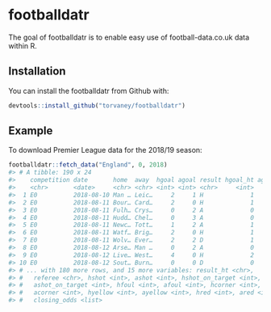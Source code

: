 
<!-- README.md is generated from README.Rmd. Please edit that file -->

# footballdatr

The goal of footballdatr is to enable easy use of football-data.co.uk
data within R.

## Installation

You can install the footballdatr from Github with:

``` r
devtools::install_github("torvaney/footballdatr")
```

## Example

To download Premier League data for the 2018/19 season:

``` r
footballdatr::fetch_data("England", 0, 2018)
#> # A tibble: 190 x 24
#>    competition date       home  away  hgoal agoal result hgoal_ht agoal_ht
#>    <chr>       <date>     <chr> <chr> <int> <int> <chr>     <int>    <int>
#>  1 E0          2018-08-10 Man … Leic…     2     1 H             1        0
#>  2 E0          2018-08-11 Bour… Card…     2     0 H             1        0
#>  3 E0          2018-08-11 Fulh… Crys…     0     2 A             0        1
#>  4 E0          2018-08-11 Hudd… Chel…     0     3 A             0        2
#>  5 E0          2018-08-11 Newc… Tott…     1     2 A             1        2
#>  6 E0          2018-08-11 Watf… Brig…     2     0 H             1        0
#>  7 E0          2018-08-11 Wolv… Ever…     2     2 D             1        1
#>  8 E0          2018-08-12 Arse… Man …     0     2 A             0        1
#>  9 E0          2018-08-12 Live… West…     4     0 H             2        0
#> 10 E0          2018-08-12 Sout… Burn…     0     0 D             0        0
#> # ... with 180 more rows, and 15 more variables: result_ht <chr>,
#> #   referee <chr>, hshot <int>, ashot <int>, hshot_on_target <int>,
#> #   ashot_on_target <int>, hfoul <int>, afoul <int>, hcorner <int>,
#> #   acorner <int>, hyellow <int>, ayellow <int>, hred <int>, ared <int>,
#> #   closing_odds <list>
```
